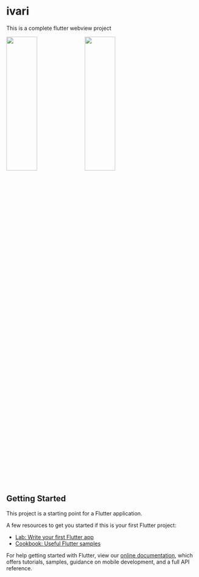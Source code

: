 # ivari
This is a complete flutter webview project


<img src="https://user-images.githubusercontent.com/48160123/75692118-442ce500-5ccf-11ea-9885-5bbf5ea01529.png" width="40%" height="30%">                                    <img src="https://user-images.githubusercontent.com/48160123/75692139-4abb5c80-5ccf-11ea-96ec-42ae24bc19d7.png" width="40%" height="30%">

## Getting Started

This project is a starting point for a Flutter application.

A few resources to get you started if this is your first Flutter project:

- [Lab: Write your first Flutter app](https://flutter.dev/docs/get-started/codelab)
- [Cookbook: Useful Flutter samples](https://flutter.dev/docs/cookbook)

For help getting started with Flutter, view our
[online documentation](https://flutter.dev/docs), which offers tutorials,
samples, guidance on mobile development, and a full API reference.

